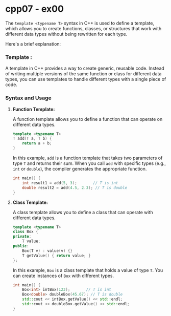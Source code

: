 # cpp07 - ex00

The `template <typename T>` syntax in C++ is used to define a template, which allows you to create functions, classes, or structures that work with different data types without being rewritten for each type.

Here's a brief explanation:

### Template :

A template in C++ provides a way to create generic, reusable code. Instead of writing multiple versions of the same function or class for different data types, you can use templates to handle different types with a single piece of code.

### Syntax and Usage

1. **Function Template:**

   A function template allows you to define a function that can operate on different data types.

   ```cpp
   template <typename T>
   T add(T a, T b) {
       return a + b;
   }
   ```

   In this example, `add` is a function template that takes two parameters of type `T` and returns their sum. When you call `add` with specific types (e.g., `int` or `double`), the compiler generates the appropriate function.

   ```cpp
   int main() {
       int result1 = add(5, 3);       // T is int
       double result2 = add(4.5, 2.3); // T is double
   }
   ```

2. **Class Template:**

   A class template allows you to define a class that can operate with different data types.

   ```cpp
   template <typename T>
   class Box {
   private:
       T value;
   public:
       Box(T v) : value(v) {}
       T getValue() { return value; }
   };
   ```

   In this example, `Box` is a class template that holds a value of type `T`. You can create instances of `Box` with different types.

   ```cpp
   int main() {
       Box<int> intBox(123);       // T is int
       Box<double> doubleBox(45.67); // T is double
       std::cout << intBox.getValue() << std::endl;
       std::cout << doubleBox.getValue() << std::endl;
   }
   ```
